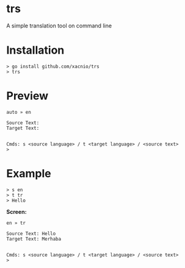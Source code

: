 # trs
A simple translation tool on command line

# Installation
```
> go install github.com/xacnio/trs
> trs
```

# Preview 
```
auto » en

Source Text:
Target Text:


Cmds: s <source language> / t <target language> / <source text>
>
```
# Example
```
> s en
> t tr
> Hello
```
**Screen:**
```
en » tr

Source Text: Hello
Target Text: Merhaba


Cmds: s <source language> / t <target language> / <source text>
>
```